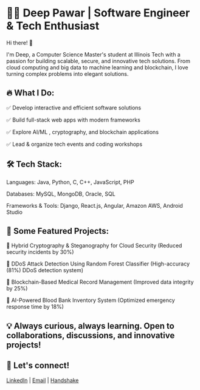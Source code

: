 # 👨‍💻 Deep Pawar | Software Engineer & Tech Enthusiast

Hi there! 👋 

I'm Deep, a Computer Science Master's student at Illinois Tech with a passion for building scalable, secure, and innovative tech solutions. From cloud computing and big data to machine learning and blockchain, I love turning complex problems into elegant solutions.

## 🔥 What I Do:
✅ Develop interactive and efficient software solutions

✅ Build full-stack web apps with modern frameworks

✅ Explore AI/ML , cryptography, and blockchain applications

✅ Lead & organize tech events and coding workshops

## 🛠 Tech Stack:
Languages: Java, Python, C, C++, JavaScript, PHP

Databases: MySQL, MongoDB, Oracle, SQL

Frameworks & Tools: Django, React.js, Angular, Amazon AWS, Android Studio

## 🚀 Some Featured Projects:
🔹 Hybrid Cryptography & Steganography for Cloud Security (Reduced security incidents by 30%)

🔹 DDoS Attack Detection Using Random Forest Classifier (High-accuracy (81%) DDoS detection system)

🔹 Blockchain-Based Medical Record Management (Improved data integrity by 25%)

🔹 AI-Powered Blood Bank Inventory System (Optimized emergency response time by 18%)

##
## 💡 Always curious, always learning. Open to collaborations, discussions, and innovative projects!

## 📩 Let's connect! 
[LinkedIn](https://www.linkedin.com/in/deep-pawar/) | [Email](mailto:deepcpawar28@gmail.com?) | [Handshake](https://app.joinhandshake.com/profiles/wazmun)
##
